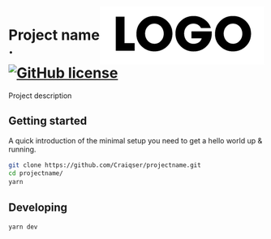 <img src="./public/logo.sample.png" alt="Logo of the project" align="right">

# Project name &middot; [![GitHub license](https://img.shields.io/badge/license-MIT-blue.svg?style=flat-square)](https://github.com/Craiqser/projectname/blob/master/LICENSE)

Project description

## Getting started

A quick introduction of the minimal setup you need to get a hello world up &
running.

```bash
git clone https://github.com/Craiqser/projectname.git
cd projectname/
yarn
```

## Developing

```bash
yarn dev
```
